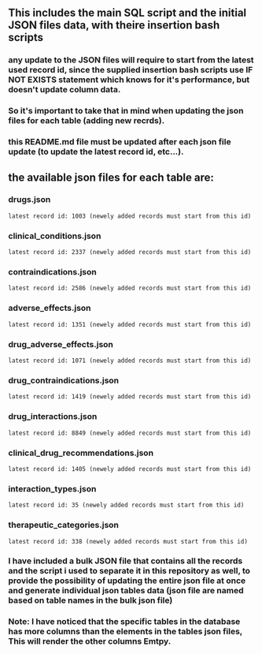 ## This includes the main SQL script and the initial JSON files data, with theire insertion bash scripts
### any update to the JSON files will require to start from the latest used record id, since the supplied insertion bash scripts use IF NOT EXISTS statement which knows for it's performance, but doesn't update column data.
### So it's important to take that in mind when updating the json files for each table (adding new recrds).
### this README.md file must be updated after each json file update (to update the latest record id, etc...).

## the available json files for each table are:
### drugs.json
    latest record id: 1003 (newely added records must start from this id)
### clinical_conditions.json
    latest record id: 2337 (newely added records must start from this id)
### contraindications.json
    latest record id: 2586 (newely added records must start from this id)
### adverse_effects.json
    latest record id: 1351 (newely added records must start from this id)
### drug_adverse_effects.json
    latest record id: 1071 (newely added records must start from this id)
### drug_contraindications.json
    latest record id: 1419 (newely added records must start from this id)
### drug_interactions.json
    latest record id: 8849 (newely added records must start from this id)
### clinical_drug_recommendations.json
    latest record id: 1405 (newely added records must start from this id)
### interaction_types.json
    latest record id: 35 (newely added records must start from this id)
### therapeutic_categories.json
    latest record id: 338 (newely added records must start from this id)

### I have included a bulk JSON file that contains all the records and the script i used to separate it in this repository as well, to provide the possibility of updating the entire json file at once and generate individual json tables data (json file are named based on table names in the bulk json file)
### Note: I have noticed that the specific tables in the database has more columns than the elements in the tables json files, This will render the other columns Emtpy. 
